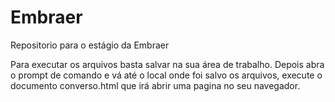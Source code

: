# Embraer
Repositorio para o estágio da Embraer

Para executar os arquivos basta salvar na sua área de trabalho.
Depois abra o prompt de comando e vá até o local onde foi salvo os arquivos, execute o documento converso.html que irá abrir uma pagina no seu navegador.
